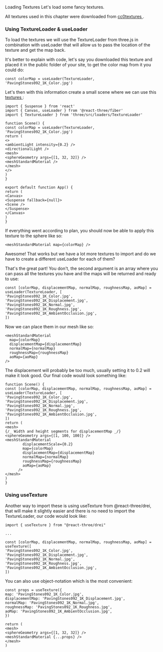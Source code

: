 Loading Textures
Let's load some fancy textures.

All textures used in this chapter were downloaded from [cc0textures ](https://ambientcg.com).

### Using TextureLoader & useLoader

To load the textures we will use the TextureLoader from three.js in combination with useLoader that will allow us to pass the location of the texture and get the map back.

It's better to explain with code, let's say you downloaded this texture and placed it in the public folder of your site, to get the color map from it you could do:

```
const colorMap = useLoader(TextureLoader, 'PavingStones092_1K_Color.jpg')
```

Let's then with this information create a small scene where we can use this [textures ](https://ambientcg.com/view?id=PavingStones092):

```
import { Suspense } from 'react'
import { Canvas, useLoader } from '@react-three/fiber'
import { TextureLoader } from 'three/src/loaders/TextureLoader'

function Scene() {
const colorMap = useLoader(TextureLoader, 'PavingStones092_1K_Color.jpg')
return (
<>
<ambientLight intensity={0.2} />
<directionalLight />
<mesh>
<sphereGeometry args={[1, 32, 32]} />
<meshStandardMaterial />
</mesh>
</>
)
}

export default function App() {
return (
<Canvas>
<Suspense fallback={null}>
<Scene />
</Suspense>
</Canvas>
)
}
```

If everything went according to plan, you should now be able to apply this texture to the sphere like so:

```
<meshStandardMaterial map={colorMap} />
```

Awesome! That works but we have a lot more textures to import and do we have to create a different useLoader for each of them?

That's the great part! You don't, the second argument is an array where you can pass all the textures you have and the maps will be returned and ready to use:

```
const [colorMap, displacementMap, normalMap, roughnessMap, aoMap] = useLoader(TextureLoader, [
'PavingStones092_1K_Color.jpg',
'PavingStones092_1K_Displacement.jpg',
'PavingStones092_1K_Normal.jpg',
'PavingStones092_1K_Roughness.jpg',
'PavingStones092_1K_AmbientOcclusion.jpg',
])
```

Now we can place them in our mesh like so:

```
<meshStandardMaterial
  map={colorMap}
  displacementMap={displacementMap}
  normalMap={normalMap}
  roughnessMap={roughnessMap}
  aoMap={aoMap}
/>
```

The displacement will probably be too much, usually setting it to 0.2 will make it look good. Our final code would look something like:

```
function Scene() {
const [colorMap, displacementMap, normalMap, roughnessMap, aoMap] = useLoader(TextureLoader, [
'PavingStones092_1K_Color.jpg',
'PavingStones092_1K_Displacement.jpg',
'PavingStones092_1K_Normal.jpg',
'PavingStones092_1K_Roughness.jpg',
'PavingStones092_1K_AmbientOcclusion.jpg',
])
return (
<mesh>
{/_ Width and height segments for displacementMap _/}
<sphereGeometry args={[1, 100, 100]} />
<meshStandardMaterial
        displacementScale={0.2}
        map={colorMap}
        displacementMap={displacementMap}
        normalMap={normalMap}
        roughnessMap={roughnessMap}
        aoMap={aoMap}
      />
</mesh>
)
}
```

### Using useTexture

Another way to import these is using useTexture from @react-three/drei, that will make it slightly easier and there is no need to import the TextureLoader, our code would look like:

```
import { useTexture } from "@react-three/drei"

...

const [colorMap, displacementMap, normalMap, roughnessMap, aoMap] = useTexture([
'PavingStones092_1K_Color.jpg',
'PavingStones092_1K_Displacement.jpg',
'PavingStones092_1K_Normal.jpg',
'PavingStones092_1K_Roughness.jpg',
'PavingStones092_1K_AmbientOcclusion.jpg',
])
```

You can also use object-notation which is the most convenient:

```
const props = useTexture({
map: 'PavingStones092_1K_Color.jpg',
displacementMap: 'PavingStones092_1K_Displacement.jpg',
normalMap: 'PavingStones092_1K_Normal.jpg',
roughnessMap: 'PavingStones092_1K_Roughness.jpg',
aoMap: 'PavingStones092_1K_AmbientOcclusion.jpg',
})

return (
<mesh>
<sphereGeometry args={[1, 32, 32]} />
<meshStandardMaterial {...props} />
</mesh>
)
```
